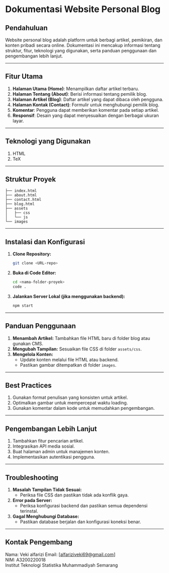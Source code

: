 # Dokumentasi Website Personal Blog

## Pendahuluan
Website personal blog adalah platform untuk berbagi artikel, pemikiran, dan konten pribadi secara online. Dokumentasi ini mencakup informasi tentang struktur, fitur, teknologi yang digunakan, serta panduan penggunaan dan pengembangan lebih lanjut.

---

## Fitur Utama
1. **Halaman Utama (Home)**: Menampilkan daftar artikel terbaru.
2. **Halaman Tentang (About)**: Berisi informasi tentang pemilik blog.
3. **Halaman Artikel (Blog)**: Daftar artikel yang dapat dibaca oleh pengguna.
4. **Halaman Kontak (Contact)**: Formulir untuk menghubungi pemilik blog.
5. **Komentar**: Pengguna dapat memberikan komentar pada setiap artikel.
6. **Responsif**: Desain yang dapat menyesuaikan dengan berbagai ukuran layar.

---

## Teknologi yang Digunakan
1. HTML
2. TeX

---

## Struktur Proyek
```
├── index.html
├── about.html
├── contact.html
├── blog.html
├── assets
│   ├── css
│   └── js
└── images
```

---

## Instalasi dan Konfigurasi
1. **Clone Repository:**
   ```bash
   git clone <URL-repo>
   ```
2. **Buka di Code Editor:**
   ```bash
   cd <nama-folder-proyek>
   code .
   ```
3. **Jalankan Server Lokal (jika menggunakan backend):**
   ```bash
   npm start
   ```

---

## Panduan Penggunaan
1. **Menambah Artikel:** Tambahkan file HTML baru di folder blog atau gunakan CMS.
2. **Mengubah Tampilan:** Sesuaikan file CSS di folder `assets/css`.
3. **Mengelola Konten:**
   - Update konten melalui file HTML atau backend.
   - Pastikan gambar ditempatkan di folder `images`.

---

## Best Practices
1. Gunakan format penulisan yang konsisten untuk artikel.
2. Optimalkan gambar untuk mempercepat waktu loading.
3. Gunakan komentar dalam kode untuk memudahkan pengembangan.

---

## Pengembangan Lebih Lanjut
1. Tambahkan fitur pencarian artikel.
2. Integrasikan API media sosial.
3. Buat halaman admin untuk manajemen konten.
4. Implementasikan autentikasi pengguna.

---

## Troubleshooting
1. **Masalah Tampilan Tidak Sesuai:**
   - Periksa file CSS dan pastikan tidak ada konflik gaya.
2. **Error pada Server:**
   - Periksa konfigurasi backend dan pastikan semua dependensi terinstal.
3. **Gagal Menghubungi Database:**
   - Pastikan database berjalan dan konfigurasi koneksi benar.

---

## Kontak Pengembang
Nama: Veki alfarizi 
Email: [alfariziveki69@gmail.com]  
NIM: A3200220018  
Institut Teknologi Statistika Muhammadiyah Semarang

